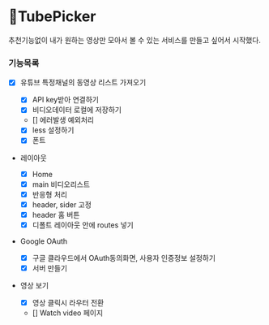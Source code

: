# 🍒TubePicker

추천기능없이 내가 원하는 영상만 모아서 볼 수 있는 서비스를 만들고 싶어서 시작했다.

### 기능목록

- [x] 유튜브 특정채널의 동영상 리스트 가져오기

  - [x] API key받아 연결하기
  - [x] 비디오데이터 로컬에 저장하기
  - [] 에러발생 예외처리
  - [x] less 설정하기
  - [x] 폰트

- 레이아웃

  - [x] Home
  - [x] main 비디오리스트
  - [x] 반응형 처리
  - [x] header, sider 고정
  - [x] header 홈 버튼
  - [x] 디폴트 레이아웃 안에 routes 넣기

- Google OAuth

  - [x] 구글 클라우드에서 OAuth동의화면, 사용자 인증정보 설정하기
  - [x] 서버 만들기

- 영상 보기
  - [x] 영상 클릭시 라우터 전환
  - [] Watch video 페이지
